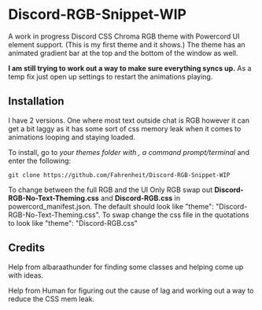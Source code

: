 # Discord-RGB-Snippet-WIP
 A work in progress Discord CSS Chroma RGB theme with Powercord UI element support. (This is my first theme and it shows.) 
  The theme has an animated gradient bar at the top and the bottom of the window as well.

**I am still trying to work out a way to make sure everything syncs up.** As a temp fix just open up settings to restart the animations playing.

## Installation
I have 2 versions. One where most text outside chat is RGB however it can get a bit laggy as it has some sort of css memory leak when it comes to animations looping and staying loaded.

To install, go to *your themes folder with , a command prompt/terminal* and enter the following:

    git clone https://github.com/Fahrenheit/Discord-RGB-Snippet-WIP

To change between the full RGB and the UI Only RGB swap out **Discord-RGB-No-Text-Theming.css** and **Discord-RGB.css** in powercord_manifest.json.
The default should look like "theme": "Discord-RGB-No-Text-Theming.css". To swap change the css file in the quotations to look like "theme": "Discord-RGB.css"


## Credits

Help from albaraathunder for finding some classes and helping come up with ideas.

Help from Human for figuring out the cause of lag and working out a way to reduce the CSS mem leak.
